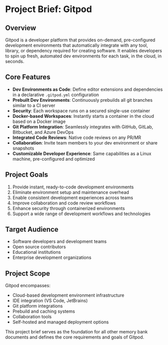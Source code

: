 # Project Brief: Gitpod

## Overview
Gitpod is a developer platform that provides on-demand, pre-configured development environments that automatically integrate with any tool, library, or dependency required for creating software. It enables developers to spin up fresh, automated dev environments for each task, in the cloud, in seconds.

## Core Features
- **Dev Environments as Code**: Define editor extensions and dependencies in a declarative `.gitpod.yml` configuration
- **Prebuilt Dev Environments**: Continuously prebuilds all git branches similar to a CI server
- **Security**: Each workspace runs on a secured single-use container
- **Docker-based Workspaces**: Instantly starts a container in the cloud based on a Docker image
- **Git Platform Integration**: Seamlessly integrates with GitHub, GitLab, Bitbucket, and Azure DevOps
- **Integrated Code Reviews**: Native code reviews on any PR/MR
- **Collaboration**: Invite team members to your dev environment or share snapshots
- **Customizable Developer Experience**: Same capabilities as a Linux machine, pre-configured and optimized

## Project Goals
1. Provide instant, ready-to-code development environments
2. Eliminate environment setup and maintenance overhead
3. Enable consistent development experiences across teams
4. Improve collaboration and code review workflows
5. Enhance security through containerized environments
6. Support a wide range of development workflows and technologies

## Target Audience
- Software developers and development teams
- Open source contributors
- Educational institutions
- Enterprise development organizations

## Project Scope
Gitpod encompasses:
- Cloud-based development environment infrastructure
- IDE integration (VS Code, JetBrains)
- Git platform integrations
- Prebuild and caching systems
- Collaboration tools
- Self-hosted and managed deployment options

This project brief serves as the foundation for all other memory bank documents and defines the core requirements and goals of Gitpod.

